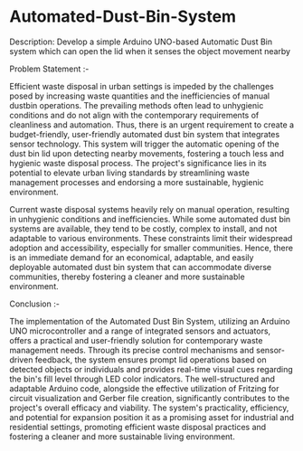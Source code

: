 # Automated-Dust-Bin-System

Description: Develop a simple Arduino UNO-based Automatic Dust Bin system which can open the lid when it senses the object movement nearby


Problem Statement :-

Efficient waste disposal in urban settings is impeded by the challenges posed by increasing waste quantities and the inefficiencies of manual dustbin operations. The prevailing methods often lead to unhygienic conditions and do not align with the contemporary requirements of cleanliness and automation. Thus, there is an urgent requirement to create a budget-friendly, user-friendly automated dust bin system that integrates sensor technology. This system will trigger the automatic opening of the dust bin lid upon detecting nearby movements, fostering a touch less and hygienic waste disposal process. The project's significance lies in its potential to elevate urban living standards by streamlining waste management processes and endorsing a more sustainable, hygienic environment.

Current waste disposal systems heavily rely on manual operation, resulting in unhygienic conditions and inefficiencies. While some automated dust bin systems are available, they tend to be costly, complex to install, and not adaptable to various environments. These constraints limit their widespread adoption and accessibility, especially for smaller communities. Hence, there is an immediate demand for an economical, adaptable, and easily deployable automated dust bin system that can accommodate diverse communities, thereby fostering a cleaner and more sustainable environment.


 Conclusion :-
 
The implementation of the Automated Dust Bin System, utilizing an Arduino UNO microcontroller and a range of integrated sensors and actuators, offers a practical and user-friendly solution for contemporary waste management needs. Through its precise control mechanisms and sensor-driven feedback, the system ensures prompt lid operations based on detected objects or individuals and provides real-time visual cues regarding the bin's fill level through LED color indicators. The well-structured and adaptable Arduino code, alongside the effective utilization of Fritzing for circuit visualization and Gerber file creation, significantly contributes to the project's overall efficacy and viability. The system's practicality, efficiency, and potential for expansion position it as a promising asset for industrial and residential settings, promoting efficient waste disposal practices and fostering a cleaner and more sustainable living environment.
